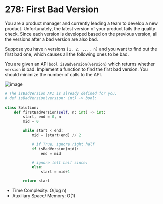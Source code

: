 # 278: First Bad Version

You are a product manager and currently leading a team to develop a new product. Unfortunately, the latest version of your product fails the quality check. Since each version is developed based on the previous version, all the versions after a bad version are also bad.

Suppose you have `n` versions `[1, 2, ..., n]` and you want to find out the first bad one, which causes all the following ones to be bad.

You are given an API `bool isBadVersion(version)` which returns whether `version` is bad. Implement a function to find the first bad version. You should minimize the number of calls to the API.

![image](https://user-images.githubusercontent.com/76984271/235499985-f726909e-c926-4952-a8c2-582d581aa52f.png)

```python
# The isBadVersion API is already defined for you.
# def isBadVersion(version: int) -> bool:

class Solution:
    def firstBadVersion(self, n: int) -> int:
        start, end = 0, n
        mid = 0

        while start < end:
            mid = (start+end) // 2

            # if True, ignore right half
            if isBadVersion(mid):
                end = mid

            # ignore left half since:
            else:
                start = mid+1

        return start
```

* Time Complexity: O(log n)
* Auxiliary Space/ Memory: O(1)
